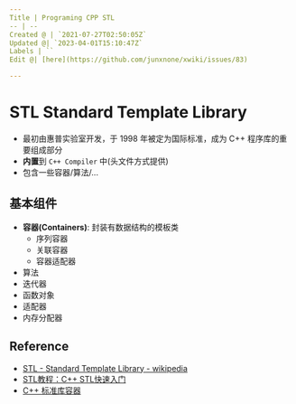 ```yaml
---
Title | Programing CPP STL
-- | --
Created @ | `2021-07-27T02:50:05Z`
Updated @| `2023-04-01T15:10:47Z`
Labels | ``
Edit @| [here](https://github.com/junxnone/xwiki/issues/83)

---
```

# STL Standard Template Library
- 最初由惠普实验室开发，于 1998 年被定为国际标准，成为 C++ 程序库的重要组成部分
- **内置**到 `C++ Compiler` 中(头文件方式提供)
- 包含一些容器/算法/...


## 基本组件
- **容器(Containers)**: 封装有数据结构的模板类
  - 序列容器
  - 关联容器
  - 容器适配器
- 算法
- 迭代器
- 函数对象
- 适配器
- 内存分配器


## Reference
- [STL - Standard Template Library - wikipedia](https://en.wikipedia.org/wiki/Standard_Template_Library)
- [STL教程：C++ STL快速入门](http://c.biancheng.net/view/6557.html)
- [C++ 标准库容器](https://learn.microsoft.com/zh-cn/cpp/standard-library/stl-containers)
